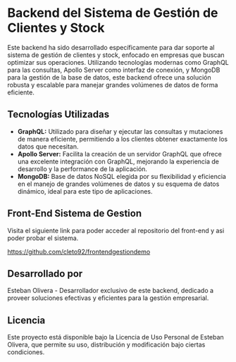 # Backend del Sistema de Gestión de Clientes y Stock

Este backend ha sido desarrollado específicamente para dar soporte al sistema de gestión de clientes y stock, enfocado en empresas que buscan optimizar sus operaciones. Utilizando tecnologías modernas como GraphQL para las consultas, Apollo Server como interfaz de conexión, y MongoDB para la gestión de la base de datos, este backend ofrece una solución robusta y escalable para manejar grandes volúmenes de datos de forma eficiente.

## Tecnologías Utilizadas

- **GraphQL:** Utilizado para diseñar y ejecutar las consultas y mutaciones de manera eficiente, permitiendo a los clientes obtener exactamente los datos que necesitan.
- **Apollo Server:** Facilita la creación de un servidor GraphQL que ofrece una excelente integración con GraphQL, mejorando la experiencia de desarrollo y la performance de la aplicación.
- **MongoDB:** Base de datos NoSQL elegida por su flexibilidad y eficiencia en el manejo de grandes volúmenes de datos y su esquema de datos dinámico, ideal para este tipo de aplicaciones.

## Front-End Sistema de Gestion

Visita el siguiente link para poder acceder al repositorio del front-end y asi poder probar el sistema.

https://github.com/cleto92/frontendgestiondemo

## Desarrollado por

Esteban Olivera - Desarrollador exclusivo de este backend, dedicado a proveer soluciones efectivas y eficientes para la gestión empresarial.

## Licencia

Este proyecto está disponible bajo la Licencia de Uso Personal de Esteban Olivera, que permite su uso, distribución y modificación bajo ciertas condiciones.
